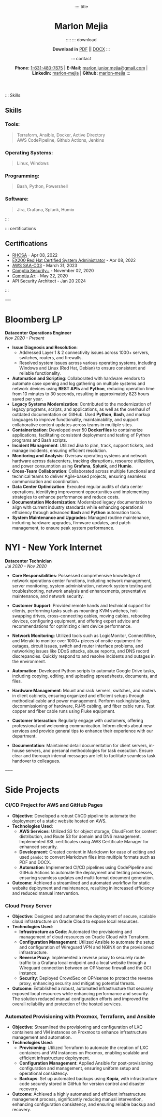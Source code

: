 <header>
:::: title

# Marlon Mejia
::::
::: download

**Download in** [PDF](resume.pdf) || [DOCX](resume.docx)
:::

::: contact

**Phone:** [1-631-480-7675](tel:1-631-480-7675) | **E-Mail:** <a href="mailto:marlon.junior.mejia@gmail.com">marlon.junior.mejia@gmail.com</a> | **LinkedIn:** [marlon-mejia](https://www.linkedin.com/in/marlon-mejia/) | **Github:** [marlon-mejia](https://github.com/MarlonJMejia)
:::
</header>

<aside>

::: Skills

# Skills

### Tools:

>Terraform, Ansible, Docker, Active Directory<br>
AWS CodePipeline, Github Actions, Jenkins

### Operating Systems:

>Linux, Windows

### Programming:

> Bash, Python, Powershell

### Software:

> Jira, Grafana, Splunk, Humio

:::

::: certifications

# Certifications

- [RHCSA](https://rhtapps.redhat.com/verify?certId=220-057-368) - Apr 08, 2022
- [EX200 Red Hat Certified System Administrator](https://rhtapps.redhat.com/verify?certId=220-057-368) - Apr 08, 2022
- [AWS SAA-C03](https://www.credly.com/badges/838a30cd-0701-4069-b4be-68fe22d6962a) - March 31, 2023
- [Comptia Security+](https://www.credly.com/badges/136d58c4-24d3-4487-aad5-c51e120a3e7f) - November 02, 2020
- [Comptia A+](https://www.credly.com/badges/89fca521-f3de-4c36-90f5-7552f9c4c26e) - May 22, 2020
- API Security Architect - Jan 20 2024

:::
</aside>
---

<main>

# Bloomberg LP 
**Datacenter Operations Engineer**  
*Nov 2020 - Present*

- **Issue Diagnosis and Resolution**:
  - Addressed Layer 1 & 2 connectivity issues across 1000+ servers, switches, routers, and firewalls.
  - Resolved system issues across various operating systems, including Windows and Linux (Red Hat, Debian) to ensure consistent and reliable functionality.
- **Automation and Scripting**: Collaborated with hardware vendors to automate case opening and log gathering on multiple systems and network devices using **REST APIs** and **Python**, reducing operation time from 10 minutes to 30 seconds, resulting in approximately 823 hours saved per year.
- **Legacy Systems Modernization**: Contributed to the modernization of legacy programs, scripts, and applications, as well as the overhaul of outdated documentation on GitHub. Used **Python**, **Bash**, and markup languages to improve functionality, maintainability, and support collaborative content updates across teams in multiple sites.
- **Containerization**: Developed over 50 **Dockerfiles** to containerize applications, facilitating consistent deployment and testing of Python programs and Bash scripts.
- **Incident Management**: Utilized **Jira** to plan, track, support tickets, and manage incidents, ensuring efficient resolution.
- **Monitoring and Analysis**: Oversaw operating systems and network hardware across datacenters, tracking disruptions, resource utilization, and power consumption using **Grafana**, **Splunk**, and **Humio**.
- **Cross-Team Collaboration**: Collaborated across multiple functional and technical teams to deliver Agile-based projects, ensuring seamless communication and coordination.
- **Data Center Optimization**: Executed regular audits of data center operations, identifying improvement opportunities and implementing strategies to enhance performance and reduce costs.
- **Documentation Modernization**: Modernized legacy documentation to align with current industry standards while enhancing operational efficiency through advanced **Bash** and **Python** automation tools.
- **System Maintenance and Upgrades**: Managed routine maintenance, including hardware upgrades, firmware updates, and patch management, to ensure peak system performance.

# NYI - New York Internet
**Datacenter Technician**  
*Jul 2020 - Nov 2020*

- **Core Responsibilities**: Possessed comprehensive knowledge of network operations center functions, including network management, server monitoring, system administration, network system testing and troubleshooting, network analysis and enhancements, preventative maintenance, and network security.

- **Customer Support**: Provided remote hands and technical support for clients, performing tasks such as mounting KVM switches, hot-swapping drives, cross-connecting cables, moving cables, rebooting devices, configuring equipment, and offering expert advice and recommendations for optimizing client device performance.

- **Network Monitoring**: Utilized tools such as LogicMonitor, ConnectWise, and Meraki to monitor over 1000+ pieces of onsite equipment for outages, circuit issues, switch and router interface problems, and networking issues like DDoS attacks, abuse reports, and DNS record discrepancies. Quickly respond to and resolve incidents and outages in the environment.

- **Automation**: Developed Python scripts to automate Google Drive tasks, including copying, editing, and uploading spreadsheets, documents, and files.

- **Hardware Management**: Mount and rack servers, switches, and routers in client cabinets, ensuring organized and efficient setups through methodical cable and power management. Perform racking/stacking, decommissioning of hardware, RJ45 cabling, and fiber cable runs. Test copper and fiber cable runs using Fluke equipment.

- **Customer Interaction**: Regularly engage with customers, offering professional and welcoming communication. Inform clients about new services and provide general tips to enhance their experience with our department.

- **Documentation**: Maintained detail documentation for client servers, in-house servers, and personal methodologies for task execution. Ensure clear and thorough internal messages are left to facilitate seamless task handover to colleagues.


</main>
----

# Side Projects

### CI/CD Project for AWS and GitHub Pages

- **Objective**: Developed a robust CI/CD pipeline to automate the deployment of a static website hosted on AWS.
- **Technologies Used**:
  - **AWS Services**: Utilized S3 for object storage, CloudFront for content distribution, and Route 53 for domain and DNS management. Implemented SSL certificates using AWS Certificate Manager for enhanced security.
  - **Development**: Created content in Markdown for ease of editing and used `pandoc` to convert Markdown files into multiple formats such as PDF and DOCX.
  - **Automation**: Implemented CI/CD pipelines using CodePipeline and GitHub Actions to automate the deployment and testing processes, ensuring seamless updates and multi-format document generation.
- **Outcome**: Achieved a streamlined and automated workflow for static website deployment and maintenance, resulting in increased efficiency and reduced manual intervention.

### Cloud Proxy Server

- **Objective**: Designed and automated the deployment of secure, scalable cloud infrastructure on Oracle Cloud to expose local resources.
- **Technologies Used**:
  - **Infrastructure as Code**: Automated the provisioning and management of cloud resources on Oracle Cloud with Terraform.
  - **Configuration Management**: Utilized Ansible to automate the setup and configuration of Wireguard VPN and NGINX on the provisioned infrastructure.
  - **Reverse Proxy**: Implemented a reverse proxy to securely route traffic to a Grafana local endpoint and a local website through a Wireguard connection between an OPNsense firewall and the OCI instance.
  - **Security**: Deployed CrowdSec on OPNsense to protect the reverse proxy, enhancing security and mitigating potential threats.
- **Outcome**: Established a robust, automated infrastructure that securely exposed local resources while enhancing performance and security. The solution reduced manual configuration efforts and improved the overall reliability and protection of the hosted services.

### Automated Provisioning with Proxmox, Terraform, and Ansible

- **Objective**: Streamlined the provisioning and configuration of LXC containers and VM instances on Proxmox to enhance infrastructure management and automation.
- **Technologies Used**:
  - **Provisioning**: Utilized Terraform to automate the creation of LXC containers and VM instances on Proxmox, enabling scalable and efficient infrastructure deployment.
  - **Configuration Management**: Applied Ansible for post-provisioning configuration and management, ensuring uniform setup and operational consistency.
  - **Backups**: Set up automated backups using **Kopia**, with infrastructure code securely stored in GitHub for version control and disaster recovery.
- **Outcome**: Achieved a highly automated and efficient infrastructure management process, significantly reducing manual intervention, enhancing configuration consistency, and ensuring reliable backup and recovery.
